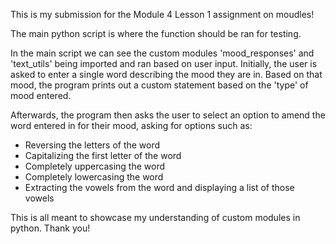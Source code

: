 This is my submission for the Module 4 Lesson 1 assignment on moudles! 

The main python script is where the function should be ran for testing. 

In the main script we can see the custom modules 'mood_responses' and 'text_utils' being imported and ran based on user input.
Initially, the user is asked to enter a single word describing the mood they are in. Based on that mood, the program prints out 
a custom statement based on the 'type' of mood entered. 

Afterwards, the program then asks the user to select an option to amend the word entered in for their mood, asking for options such as:
- Reversing the letters of the word
- Capitalizing the first letter of the word
- Completely uppercasing the word
- Completely lowercasing the word
- Extracting the vowels from the word and displaying a list of those vowels 

This is all meant to showcase my understanding of custom modules in python. Thank you! 